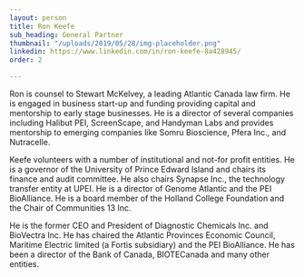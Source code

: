 ```yaml
---
layout: person
title: Ron Keefe
sub_heading: General Partner
thumbnail: "/uploads/2019/05/28/img-placeholder.png"
linkedin: https://www.linkedin.com/in/ron-keefe-8a428945/
order: 2

---
```

Ron is counsel to Stewart McKelvey, a leading Atlantic Canada law firm. He is engaged in business start-up and funding providing capital and mentorship to early stage businesses. He is a director of several companies including Halibut PEI, ScreenScape, and Handyman Labs and provides mentorship to emerging companies like Somru Bioscience, Pfera Inc., and Nutracelle.

Keefe volunteers with a number of institutional and not-for profit entities. He is a governor of the University of Prince Edward Island and chairs its finance and audit committee. He also chairs Synapse Inc., the technology transfer entity at UPEI. He is a director of Genome Atlantic and the PEI BioAlliance. He is a board member of the Holland College Foundation and the Chair of Communities 13 Inc.

He is the former CEO and President of Diagnostic Chemicals Inc. and BioVectra Inc. He has chaired the Atlantic Provinces Economic Council, Maritime Electric limited (a Fortis subsidiary) and the PEI BioAlliance. He has been a director of the Bank of Canada, BIOTECanada and many other entities.